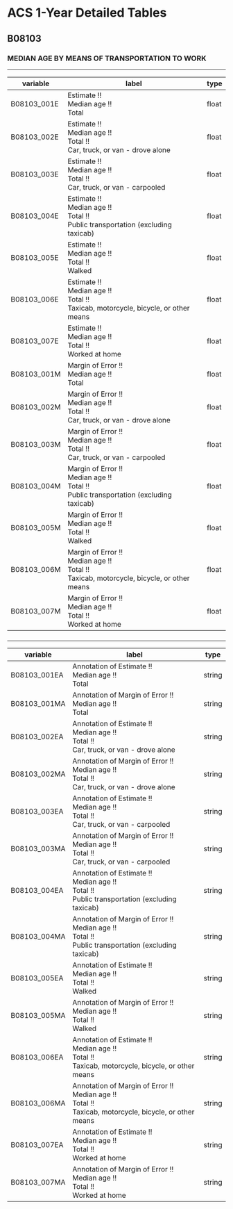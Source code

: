 # ACS 1-Year Detailed Tables

## B08103

### MEDIAN AGE BY MEANS OF TRANSPORTATION TO WORK

___

| variable | label | type |
| ----- | ----- | ----- |
| B08103_001E | Estimate !!<br>Median age !!<br>Total | float |
| B08103_002E | Estimate !!<br>Median age !!<br>Total !!<br>Car, truck, or van - drove alone | float |
| B08103_003E | Estimate !!<br>Median age !!<br>Total !!<br>Car, truck, or van - carpooled | float |
| B08103_004E | Estimate !!<br>Median age !!<br>Total !!<br>Public transportation (excluding taxicab) | float |
| B08103_005E | Estimate !!<br>Median age !!<br>Total !!<br>Walked | float |
| B08103_006E | Estimate !!<br>Median age !!<br>Total !!<br>Taxicab, motorcycle, bicycle, or other means | float |
| B08103_007E | Estimate !!<br>Median age !!<br>Total !!<br>Worked at home | float |
| B08103_001M | Margin of Error !!<br>Median age !!<br>Total | float |
| B08103_002M | Margin of Error !!<br>Median age !!<br>Total !!<br>Car, truck, or van - drove alone | float |
| B08103_003M | Margin of Error !!<br>Median age !!<br>Total !!<br>Car, truck, or van - carpooled | float |
| B08103_004M | Margin of Error !!<br>Median age !!<br>Total !!<br>Public transportation (excluding taxicab) | float |
| B08103_005M | Margin of Error !!<br>Median age !!<br>Total !!<br>Walked | float |
| B08103_006M | Margin of Error !!<br>Median age !!<br>Total !!<br>Taxicab, motorcycle, bicycle, or other means | float |
| B08103_007M | Margin of Error !!<br>Median age !!<br>Total !!<br>Worked at home | float |
### 

___

| variable | label | type |
| ----- | ----- | ----- |
| B08103_001EA | Annotation of Estimate !!<br>Median age !!<br>Total | string |
| B08103_001MA | Annotation of Margin of Error !!<br>Median age !!<br>Total | string |
| B08103_002EA | Annotation of Estimate !!<br>Median age !!<br>Total !!<br>Car, truck, or van - drove alone | string |
| B08103_002MA | Annotation of Margin of Error !!<br>Median age !!<br>Total !!<br>Car, truck, or van - drove alone | string |
| B08103_003EA | Annotation of Estimate !!<br>Median age !!<br>Total !!<br>Car, truck, or van - carpooled | string |
| B08103_003MA | Annotation of Margin of Error !!<br>Median age !!<br>Total !!<br>Car, truck, or van - carpooled | string |
| B08103_004EA | Annotation of Estimate !!<br>Median age !!<br>Total !!<br>Public transportation (excluding taxicab) | string |
| B08103_004MA | Annotation of Margin of Error !!<br>Median age !!<br>Total !!<br>Public transportation (excluding taxicab) | string |
| B08103_005EA | Annotation of Estimate !!<br>Median age !!<br>Total !!<br>Walked | string |
| B08103_005MA | Annotation of Margin of Error !!<br>Median age !!<br>Total !!<br>Walked | string |
| B08103_006EA | Annotation of Estimate !!<br>Median age !!<br>Total !!<br>Taxicab, motorcycle, bicycle, or other means | string |
| B08103_006MA | Annotation of Margin of Error !!<br>Median age !!<br>Total !!<br>Taxicab, motorcycle, bicycle, or other means | string |
| B08103_007EA | Annotation of Estimate !!<br>Median age !!<br>Total !!<br>Worked at home | string |
| B08103_007MA | Annotation of Margin of Error !!<br>Median age !!<br>Total !!<br>Worked at home | string |

